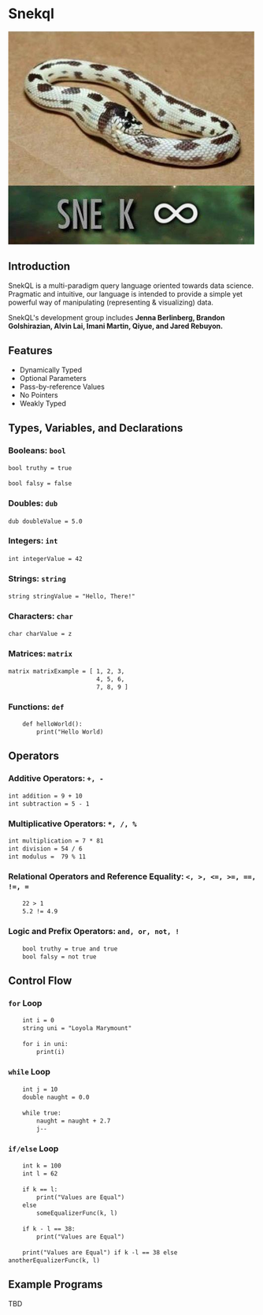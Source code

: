 # Snekql

![SnekQL Logo](docs/images/SnekqlLogoPlaceholder.jpg)

## Introduction

SnekQL is a multi-paradigm query language oriented towards data science. Pragmatic and intuitive, our language is intended to provide a simple yet powerful way of manipulating (representing &amp; visualizing) data.

SnekQL's development group includes **Jenna Berlinberg, Brandon Golshirazian, Alvin Lai, Imani Martin, Qiyue, and Jared Rebuyon.**

## Features

* Dynamically Typed
* Optional Parameters
* Pass-by-reference Values
* No Pointers
* Weakly Typed

## Types, Variables, and Declarations

### Booleans: `bool`

`bool truthy = true`

`bool falsy = false`

### Doubles: `dub`

`dub doubleValue = 5.0`

### Integers: `int`

`int integerValue = 42`

### Strings: `string`

`string stringValue = "Hello, There!"`

### Characters: `char`

`char charValue = z`

### Matrices: `matrix`

````
matrix matrixExample = [ 1, 2, 3,
                         4, 5, 6,
                         7, 8, 9 ]
````

### Functions: `def`

````
    def helloWorld():
        print("Hello World)
````

## Operators

### Additive Operators: `+, -`

````
int addition = 9 + 10
int subtraction = 5 - 1
````

### Multiplicative Operators: `*, /, %`

````
int multiplication = 7 * 81
int division = 54 / 6
int modulus =  79 % 11
````

### Relational Operators and Reference Equality: `<, >, <=, >=, ==, !=, =`

````
    22 > 1
    5.2 != 4.9
````

### Logic and Prefix Operators: `and, or, not, !`

````
    bool truthy = true and true
    bool falsy = not true
````

## Control Flow

### `for` Loop

````
    int i = 0
    string uni = "Loyola Marymount"

    for i in uni:
        print(i)
````

### `while` Loop

````
    int j = 10
    double naught = 0.0

    while true:
        naught = naught + 2.7
        j--
````

### `if/else` Loop

````
    int k = 100
    int l = 62

    if k == l: 
        print("Values are Equal")
    else
        someEqualizerFunc(k, l)

    if k - l == 38:
        print("Values are Equal")

    print("Values are Equal") if k -l == 38 else anotherEqualizerFunc(k, l)
````

## Example Programs

TBD
